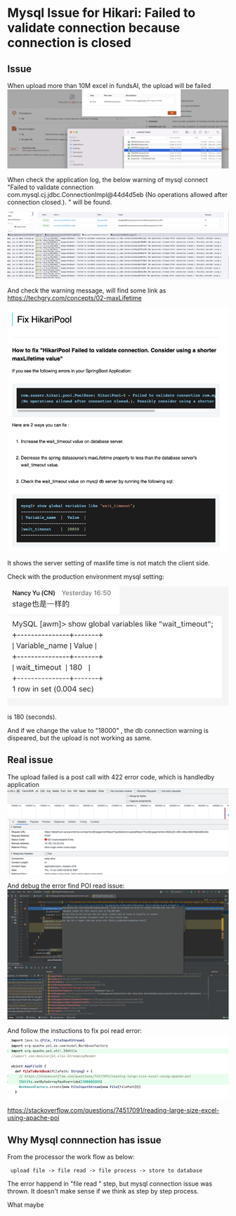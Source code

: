 # Mysql Issue for Hikari: Failed to validate connection because connection is closed

## Issue 
When upload more than 10M excel in fundsAI, the upload will be failed
![Upload fail](./pic/uploadfail.png)

When check the application log, the below warning of mysql connect "Failed to validate connection com.mysql.cj.jdbc.ConnectionImpl@44d4d5eb (No operations allowed after connection closed.). " will be found.

![Application log](./pic/applicationlog.png)

And check the warning message, will find some link as https://techgry.com/concepts/02-maxLifetime 

![Hikari pool](./pic/hikaripool.png)

It shows the server setting of maxlife time is not match the client side.

Check with the production environment mysql setting:

![Mysql Prod setting](./pic/prodsetting.png)

is 180 (seconds).

And if we change the value to "18000" , the db connection warning is dispeared, but the upload is not working as same.

## Real issue

The upload failed is a post call with 422 error code, which is handledby application
![Api failed](./pic/apifailed.png)

And debug the error find POI read issue:
![POI](./pic/poiread.png)

And follow the instuctions to fix poi read error:
![Fix poi](./pic/codefix.png)

https://stackoverflow.com/questions/74517091/reading-large-size-excel-using-apache-poi

## Why Mysql connnection has issue

From the processor the work flow as below:
```
 upload file -> file read -> file process -> store to database 
```

The error happend in "file read " step, but mysql connection issue was thrown. It doesn't make sense if we think as step by step process. 

What maybe 